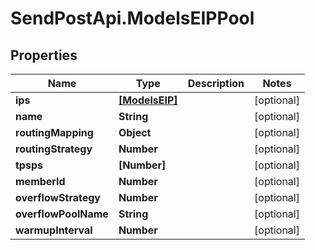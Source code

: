 # SendPostApi.ModelsEIPPool

## Properties
Name | Type | Description | Notes
------------ | ------------- | ------------- | -------------
**ips** | [**[ModelsEIP]**](ModelsEIP.md) |  | [optional] 
**name** | **String** |  | [optional] 
**routingMapping** | **Object** |  | [optional] 
**routingStrategy** | **Number** |  | [optional] 
**tpsps** | **[Number]** |  | [optional] 
**memberId** | **Number** |  | [optional] 
**overflowStrategy** | **Number** |  | [optional] 
**overflowPoolName** | **String** |  | [optional] 
**warmupInterval** | **Number** |  | [optional] 


